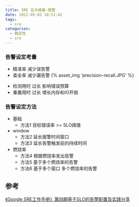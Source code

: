 ```yaml
---
title: SRE 五大根基-报警
date: 2022-05-02 18:51:42
tags: 
  - sre
categories:
  - 稳定性
  - sre
---
```


<p></p>
<!-- more -->



### 告警设定考量

- 精准率
  减少误告警
- 查全率
  减少漏告警
{% asset_img  'precision-recall.JPG' %}  

+ 检测用时
  过长  影响错误预算
+ 重置用时
  过长  增长内存和IO开销
  
### 告警设定方法

+ 基础
  - 方法1  目标错误率 >= SLO阈值
+ window
  - 方法2  延长报警时间窗口
  - 方法3  延长告警触发前的持续时间 
+ 燃烧率   
  - 方法4 根据燃烧率发出告警
  - 方法5 基于多个燃烧率的告警
  - 方法6 基于多个窗口 多个燃烧率的告警
  
## 参考
[《Google SRE工作手册》第四期基于SLO的告警配置及实践分享](https://www.bilibili.com/video/BV1ov4y197N1/)


